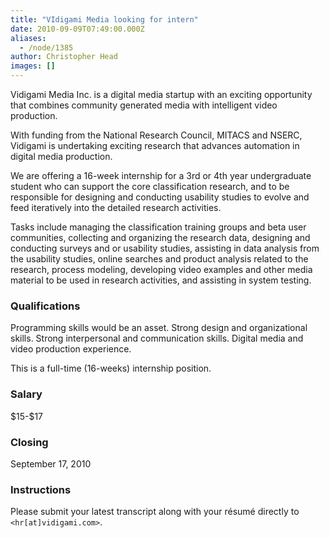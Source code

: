 ```yaml
---
title: "VIdigami Media looking for intern"
date: 2010-09-09T07:49:00.000Z
aliases:
  - /node/1385
author: Christopher Head
images: []
---
```


<div class="field field-name-body field-type-text-with-summary field-label-hidden"><div class="field-items"><div class="field-item even"><p>Vidigami Media Inc. is a digital media startup with an exciting opportunity that combines community generated media with intelligent video production.</p>
<p>With funding from the National Research Council, MITACS and NSERC, Vidigami is undertaking exciting research that advances automation in digital media production.</p>
<p>We are offering a 16-week internship for a 3rd or 4th year undergraduate student who can  support the core classification research, and to be responsible for designing and conducting usability studies to evolve and feed iteratively into the detailed research activities.</p>
<p>Tasks include managing the classification training groups and beta user communities, collecting and organizing the research data, designing and conducting surveys and or usability studies, assisting in data analysis from the usability studies, online searches and product analysis related to the research, process modeling, developing video examples and other media material to be used in research activities, and assisting in system testing.</p>
<h3>Qualifications</h3>
<p>Programming skills would be an asset. Strong design and organizational skills. Strong interpersonal and communication skills. Digital media and video production experience.</p>
<p>This is a full-time (16-weeks) internship position.</p>
<h3>Salary</h3>
<p>$15-$17</p>
<h3>Closing</h3>
<p>September 17, 2010</p>
<h3>Instructions</h3>
<p>Please submit your latest transcript along with your r&#xE9;sum&#xE9; directly to <code>&lt;hr[at]vidigami.com&gt;</code>.</p>
</div></div></div>    <footer>
          </footer>
